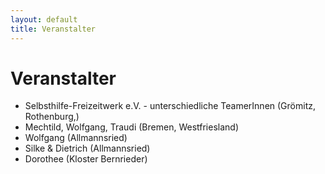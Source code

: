 ```yaml
---
layout: default
title: Veranstalter
---
```

# Veranstalter

- Selbsthilfe-Freizeitwerk e.V. - unterschiedliche TeamerInnen (Grömitz,
  Rothenburg,)
- Mechtild, Wolfgang, Traudi (Bremen, Westfriesland)
- Wolfgang (Allmannsried)
- Silke & Dietrich (Allmannsried)
- Dorothee (Kloster Bernrieder)


